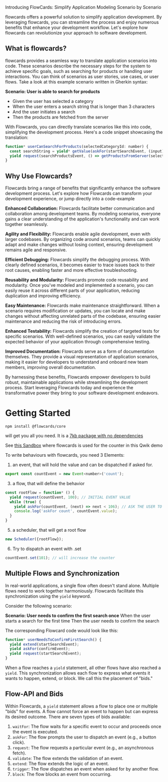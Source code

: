 Introducing FlowCards: Simplify Application Modeling Scenario by Scenario

flowcards offers a powerful solution to simplify application development. By leveraging flowcards, you can streamline the process and enjoy numerous benefits that enhance your development workflow. Let's explore how flowcards can revolutionize your approach to software development.

## What is flowcards?

flowcards provides a seamless way to translate application scenarios into code. These scenarios describe the necessary steps for the system to achieve specific goals, such as searching for products or handling user interactions. You can think of scenarios as user stories, use cases, or user flows. Take a look at this example scenario written in Gherkin syntax:

**Scenario: User is able to search for products**
- Given the user has selected a category
- When the user enters a search string that is longer than 3 characters
- And the user initiates a search
- Then the products are fetched from the server

With Flowcards, you can directly translate scenarios like this into code, simplifying the development process. Here's a code snippet showcasing the translation:

```js
function* userCanSearchForProducts(selectedCategoryId: number) {
  const searchString = yield* getValue(askFor(startSearchEvent, (input) => input.length > 3));
  yield request(searchProductsEvent, () => getProductsFromServer(selectedCategoryId, searchString));
}
```

## Why Use Flowcards?

Flowcards bring a range of benefits that significantly enhance the software development process. Let's explore how Flowcards can transform your development experience, or jump directly into a code-example

**Enhanced Collaboration:** Flowcards facilitate better communication and collaboration among development teams. By modeling scenarios, everyone gains a clear understanding of the application's functionality and can work together seamlessly.

**Agility and Flexibility:** Flowcards enable agile development, even with larger codebases. By organizing code around scenarios, teams can quickly adapt and make changes without losing context, ensuring development remains agile and responsive.

**Efficient Debugging:** Flowcards simplify the debugging process. With clearly defined scenarios, it becomes easier to trace issues back to their root causes, enabling faster and more effective troubleshooting.

**Reusability and Modularity:** Flowcards promote code reusability and modularity. Once you've modeled and implemented a scenario, you can easily reuse it across different parts of your application, reducing duplication and improving efficiency.

**Easy Maintenance:** Flowcards make maintenance straightforward. When a scenario requires modification or updates, you can locate and make changes without affecting unrelated parts of the codebase, ensuring easier maintenance and reducing the risk of introducing errors.

**Enhanced Testability:** Flowcards simplify the creation of targeted tests for specific scenarios. With well-defined scenarios, you can easily validate the expected behavior of your application through comprehensive testing.

**Improved Documentation:** Flowcards serve as a form of documentation themselves. They provide a visual representation of application scenarios, making it easier for developers to understand and onboard new team members, improving overall documentation.

By harnessing these benefits, Flowcards empower developers to build robust, maintainable applications while streamlining the development process. Start leveraging Flowcards today and experience the transformative power they bring to your software development endeavors.


# Getting Started
```
npm install @flowcards/core
```

will get you all you need.
It is a [7kb package with no dependencies](https://bundlephobia.com/package/@flowcards/core@12.5.0)

See [this Sandbox](https://stackblitz.com/edit/qwik-starter-73hfzs?file=README.md,src%2Fcomponents%2Fstarter%2Fcounter%2Fcounter.tsx) where flowcards is used for the counter in this Qwik demo

To write behaviours with flowcards, you need 3 Elements:
1. an event, that will hold the value and can be dispatched if asked for.
```js
export const countEvent = new Event<number>('count');
```
3. a flow, that will define the behavior
```js
const rootFlow = function* () {
  yield request(countEvent, 100); // INITIAL EVENT VALUE
  while (true) {
    yield askFor(countEvent, (next) => next < 106); // ASK THE USER TO SUBMIT A NEW COUNT VALUE
    console.log('askFor count', countEvent.value);
  }
}
```
5. a scheduler, that will get a root flow
```js
new Scheduler({rootFlow});
```
6. Try to dispatch an event with .set 
```js
countEvent.set(101); // will increase the counter
```




## Multiple Flows and Synchronization

In real-world applications, a single flow often doesn't stand alone. Multiple flows need to work together harmoniously. Flowcards facilitate this synchronization using the `yield` keyword.

Consider the following scenario:

**Scenario: User needs to confirm the first search once**
When the user starts a search for the first time
Then the user needs to confirm the search

The corresponding Flowcard code would look like this:

```js
function* userNeedsToConfirmFirstSearch() {
  yield extend(startSearchEvent);
  yield askFor(confirmEvent);
  yield request(startSearchEvent);
}
```

When a flow reaches a `yield` statement, all other flows have also reached a `yield`. This synchronization allows each flow to express what events it wants to happen, extend, or block. We call this the placement of "bids."

## Flow-API and Bids

Within Flowcards, a `yield` statement allows a flow to place one or multiple "bids" for events. A flow cannot force an event to happen but can express its desired outcome. There are seven types of bids available:

1. `waitFor`: The flow waits for a specific event to occur and proceeds once the event is executed.
2. `askFor`: The flow prompts the user to dispatch an event (e.g., a button click).
3. `request`: The flow requests a particular event (e.g., an asynchronous fetch).
4. `validate`: The flow extends the validation of an event.
5. `extend`: The flow extends the logic of an event.
6. `trigger`: The flow dispatches an event when asked for by another flow.
7. `block`: The flow blocks an event from occurring.

